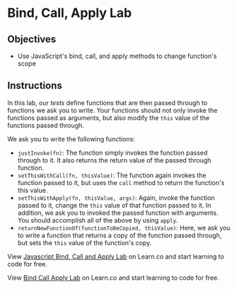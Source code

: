 # Bind, Call, Apply Lab

## Objectives
+ Use JavaScript's bind, call, and apply methods to change function's scope


## Instructions

In this lab, our *tests* define functions that are then passed through to functions we ask you to write.  Your functions should not only invoke the functions passed as arguments, but also modify the `this` value of the functions passed through.   

We ask you to write the following functions:

  + `justInvoke(fn)`: The function simply invokes the function passed through to it.  It also returns the return value of the passed through function.  
  + `setThisWithCall(fn, thisValue)`: The function again invokes the function passed to it, but uses the `call` method to return the function's this value.
  + `setThisWithApply(fn, thisValue, args)`: Again, invoke the function passed to it, change the `this` value of that function passed to it.  In addition, we ask you to invoked the passed function with arguments.  You should accomplish all of the above by using `apply`.
  + `returnNewFunctionOf(functionToBeCopied, thisValue)`: Here, we ask you to write a function that returns a copy of the function passed through, but sets the `this` value of the function's copy.

<p class='util--hide'>View <a href='https://learn.co/lessons/js-object-oriented-bind-call-apply-lab'>Javascript Bind, Call and Apply Lab</a> on Learn.co and start learning to code for free.</p>

<p class='util--hide'>View <a href='https://learn.co/lessons/js-object-oriented-bind-call-apply-this-lab'>Bind Call Apply Lab</a> on Learn.co and start learning to code for free.</p>
